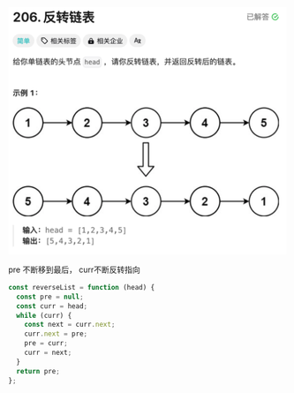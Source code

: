 ![image-20250307221918347](img/image-20250307221918347.png)

pre 不断移到最后，
curr不断反转指向

```javascript
const reverseList = function (head) {
  const pre = null;
  const curr = head;
  while (curr) {
    const next = curr.next;
    curr.next = pre;
    pre = curr;
    curr = next;
  }
  return pre;
};
```
